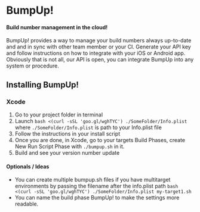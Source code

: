 # BumpUp!
#### Build number management in the cloud!
BumpUp! provides a way to manage your build numbers always up-to-date and and in sync with other team member or your CI. Generate your API key and follow instructions on how to integrate with your iOS or Android app. Obviously that is not all, our API is open, you can integrate BumpUp into any system or procedure.

## Installing BumpUp!

### Xcode
1) Go to your project folder in terminal
2) Launch `bash <(curl -sSL 'goo.gl/wghTYC') ./SomeFolder/Info.plist` where `./SomeFolder/Info.plist` is path to your Info.plist file
3) Follow the instructions in your install script
4) Once you are done, in Xcode, go to your targets Build Phases, create New Run Script Phase with `./bumpup.sh` in it.
5) Build and see your version number update

#### Optionals / Ideas
* You can create multiple bumpup.sh files if you have multitarget environments by passing the filename after the info.plist path `bash <(curl -sSL 'goo.gl/wghTYC') ./SomeFolder/Info.plist my-target1.sh`
* You can name the build phase BumpUp! to make the settings more readable.


